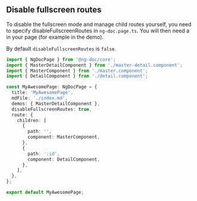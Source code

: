 ## Disable fullscreen routes

To disable the fullscreen mode and manage child routes yourself, you need to specify disableFullscreenRoutes in `ng-doc.page.ts`.
You will then need a <router-outlet /> in your page (for example in the demo).

By default `disableFullscreenRoutes` is `false`.

```typescript name="ng-doc.page.ts" {10}
import { NgDocPage } from '@ng-doc/core';
import { MasterDetailComponent } from './master-detail.component';
import { MasterComponent } from './master.component';
import { DetailComponent } from './detail.component';

const MyAwesomePage: NgDocPage = {
  title: 'MyAwesomePage',
  mdFile: './index.md',
  demos: { MasterDetailComponent },
  disableFullscreenRoutes: true,
  route: {
    children: [
      {
        path: '',
        component: MasterComponent,
      },
      {
        path: ':id',
        component: DetailComponent,
      },
    ],
  },
};

export default MyAwesomePage;
```
